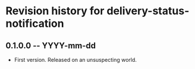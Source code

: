 # Revision history for delivery-status-notification

## 0.1.0.0 -- YYYY-mm-dd

* First version. Released on an unsuspecting world.
